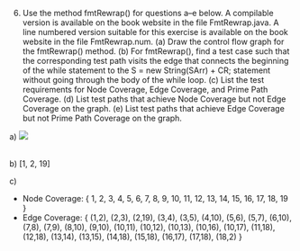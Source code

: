 ﻿6. Use the method fmtRewrap() for questions a–e below. A compilable version is available on the book website in the file FmtRewrap.java. A line numbered version suitable for this exercise is available on the book website in the file FmtRewrap.num. (a) Draw the control flow graph for the fmtRewrap() method. (b) For fmtRewrap(), find a test case such that the corresponding test path visits the edge that connects the beginning of the while statement to the S = new String(SArr) + CR; statement without going through the body of the while loop. (c) List the test requirements for Node Coverage, Edge Coverage, and Prime Path Coverage. (d) List test paths that achieve Node Coverage but not Edge Coverage on the graph. (e) List test paths that achieve Edge Coverage but not Prime Path Coverage on the graph.

a) ![](https://github.com/lethuckien/Software-Testing-2020-USTH-1/blob/master/LeThucKien/Untitled.png)

<br>
b) [1, 2, 19]

c) 
- Node Coverage: { 1, 2, 3, 4, 5, 6, 7, 8, 9, 10, 11, 12, 13, 14, 15, 16, 17, 18, 19 }
- Edge Coverage: { (1,2), (2,3), (2,19), (3,4), (3,5), (4,10), (5,6), (5,7), (6,10), (7,8), (7,9), (8,10), (9,10), (10,11), (10,12), (10,13), (10,16), (10,17), (11,18), (12,18), (13,14), (13,15), (14,18), (15,18), (16,17), (17,18), (18,2) }

